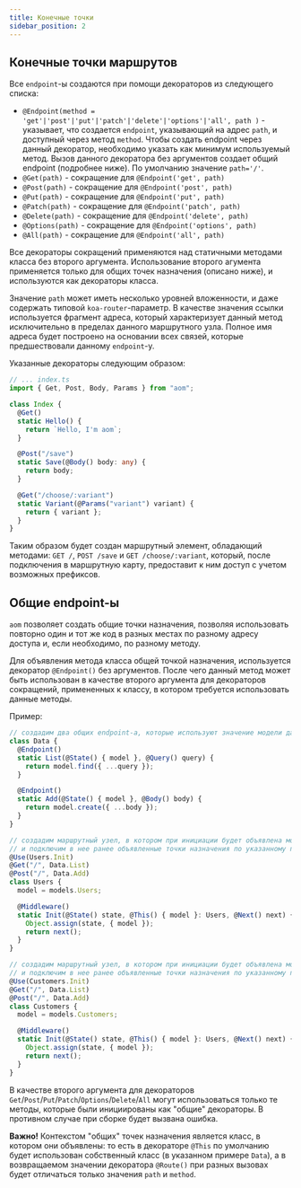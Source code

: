 ```yaml
---
title: Конечные точки
sidebar_position: 2
---
```


## Конечные точки маршрутов

Все `endpoint`-ы создаются при помощи декораторов из следующего списка:

- `@Endpoint(method = 'get'|'post'|'put'|'patch'|'delete'|'options'|'all', path )` - указывает,
  что создается `endpoint`, указывающий на адрес `path`, и доступный через метод `method`. Чтобы создать
  endpoint через данный декоратор, необходимо указать как минимум используемый метод. Вызов данного
  декоратора без аргументов создает общий endpoint (подробнее ниже). По умолчанию значение `path='/'`.
- `@Get(path)` - сокращение для `@Endpoint('get', path)`
- `@Post(path)` - сокращение для `@Endpoint('post', path)`
- `@Put(path)` - сокращение для `@Endpoint('put', path)`
- `@Patch(path)` - сокращение для `@Endpoint('patch', path)`
- `@Delete(path)` - сокращение для `@Endpoint('delete', path)`
- `@Options(path)` - сокращение для `@Endpoint('options', path)`
- `@All(path)` - сокращение для `@Endpoint('all', path)`

Все декораторы сокращений применяются над статичными методами класса без второго аргумента. Использование
второго агумента применяется только для общих точек назначения (описано ниже), и используются как
декораторы класса.

Значение `path` может иметь несколько уровней вложенности, и даже содержать типовой `koa-router`-параметр.
В качестве значения ссылки используется фрагмент адреса, который характеризует данный метод исключительно
в пределах данного маршрутного узла. Полное имя адреса будет построено на основании всех связей,
которые предшествовали данному `endpoint`-у.

Указанные декораторы следующим образом:

```ts
// ... index.ts
import { Get, Post, Body, Params } from "aom";

class Index {
  @Get()
  static Hello() {
    return `Hello, I'm aom`;
  }

  @Post("/save")
  static Save(@Body() body: any) {
    return body;
  }

  @Get("/choose/:variant")
  static Variant(@Params("variant") variant) {
    return { variant };
  }
}
```

Таким образом будет создан маршрутный элемент, обладающий методами: `GET /`, `POST /save` и
`GET /choose/:variant`, который, после подключения в маршрутную карту, предоставит к ним доступ
с учетом возможных префиксов.

## Общие endpoint-ы

`aom` позволяет создать общие точки назначения, позволяя использовать повторно один и тот же
код в разных местах по разному адресу доступа и, если необходимо, по разному методу.

Для объявления метода класса общей точкой назначения, используется декоратор `@Endpoint()` без
аргументов. После чего данный метод может быть использован в качестве второго аргумента для декораторов
сокращений, примененных к классу, в котором требуется использовать данные методы.

Пример:

```ts
// создадим два общих endpoint-а, которые используют значение модели данных из контекстного состояния
class Data {
  @Endpoint()
  static List(@State() { model }, @Query() query) {
    return model.find({ ...query });
  }

  @Endpoint()
  static Add(@State() { model }, @Body() body) {
    return model.create({ ...body });
  }
}

// создадим маршрутный узел, в котором при инициации будет объявлена модель данных `Users`
// и подключим в нее ранее объявленные точки назначения по указанному пути и методам
@Use(Users.Init)
@Get("/", Data.List)
@Post("/", Data.Add)
class Users {
  model = models.Users;

  @Middleware()
  static Init(@State() state, @This() { model }: Users, @Next() next) {
    Object.assign(state, { model });
    return next();
  }
}

// создадим маршрутный узел, в котором при инициации будет объявлена модель данных `Customers`
// и подключим в нее ранее объявленные точки назначения по указанному пути и методам
@Use(Customers.Init)
@Get("/", Data.List)
@Post("/", Data.Add)
class Customers {
  model = models.Customers;

  @Middleware()
  static Init(@State() state, @This() { model }: Users, @Next() next) {
    Object.assign(state, { model });
    return next();
  }
}
```

В качестве второго аргумента для декораторов `Get`/`Post`/`Put`/`Patch`/`Options`/`Delete`/`All` могут
использоваться только те методы, которые были инициированы как "общие" декораторы. В противном случае
при сборке будет вызвана ошибка.

**Важно!** Контекстом "общих" точек назначения является класс, в котором они объявлены: то есть в
декораторе `@This` по умолчанию будет использован собственный класс (в указанном примере `Data`),
а в возвращаемом значении декоратора `@Route()` при разных вызовах будет отличаться только
значения `path` и `method`.
